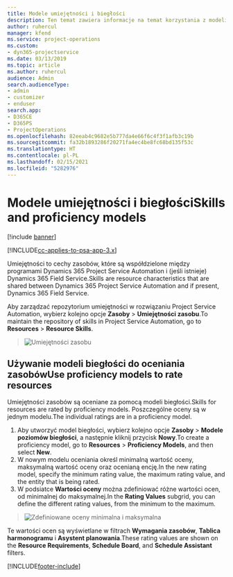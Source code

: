 ```yaml
---
title: Modele umiejętności i biegłości
description: Ten temat zawiera informacje na temat korzystania z modeli umiejętności i biegłości.
author: ruhercul
manager: kfend
ms.service: project-operations
ms.custom:
- dyn365-projectservice
ms.date: 03/13/2019
ms.topic: article
ms.author: ruhercul
audience: Admin
search.audienceType:
- admin
- customizer
- enduser
search.app:
- D365CE
- D365PS
- ProjectOperations
ms.openlocfilehash: 82eeab4c9682e5b777da4e66f6c4f3f1afb3c19b
ms.sourcegitcommit: fa32b1893286f20271fa4ec4be8fc68bd135f53c
ms.translationtype: HT
ms.contentlocale: pl-PL
ms.lasthandoff: 02/15/2021
ms.locfileid: "5282976"
---
```

# <a name="skills-and-proficiency-models"></a><span data-ttu-id="49ff6-103">Modele umiejętności i biegłości</span><span class="sxs-lookup"><span data-stu-id="49ff6-103">Skills and proficiency models</span></span>

[!include [banner](../includes/psa-now-project-operations.md)]

[!INCLUDE[cc-applies-to-psa-app-3.x](../includes/cc-applies-to-psa-app-3x.md)]

<span data-ttu-id="49ff6-104">Umiejętności to cechy zasobów, które są współdzielone między programami Dynamics 365 Project Service Automation i (jeśli istnieje) Dynamics 365 Field Service.</span><span class="sxs-lookup"><span data-stu-id="49ff6-104">Skills are resource characteristics that are shared between Dynamics 365 Project Service Automation and if present, Dynamics 365 Field Service.</span></span> 

<span data-ttu-id="49ff6-105">Aby zarządzać repozytorium umiejętności w rozwiązaniu Project Service Automation, wybierz kolejno opcje **Zasoby** \> **Umiejętności zasobu**.</span><span class="sxs-lookup"><span data-stu-id="49ff6-105">To maintain the repository of skills in Project Service Automation, go to **Resources** \> **Resource Skills**.</span></span> 

> ![Umiejętności zasobu](media/Resource-Management-image84.png)

## <a name="use-proficiency-models-to-rate-resources"></a><span data-ttu-id="49ff6-107">Używanie modeli biegłości do oceniania zasobów</span><span class="sxs-lookup"><span data-stu-id="49ff6-107">Use proficiency models to rate resources</span></span>

<span data-ttu-id="49ff6-108">Umiejętności zasobów są oceniane za pomocą modeli biegłości.</span><span class="sxs-lookup"><span data-stu-id="49ff6-108">Skills for resources are rated by proficiency models.</span></span> <span data-ttu-id="49ff6-109">Poszczególne oceny są w jednym modelu.</span><span class="sxs-lookup"><span data-stu-id="49ff6-109">The individual ratings are in a proficiency model.</span></span> 

1. <span data-ttu-id="49ff6-110">Aby utworzyć model biegłości, wybierz kolejno opcje **Zasoby** \> **Modele poziomów biegłości**, a następnie kliknij przycisk **Nowy**.</span><span class="sxs-lookup"><span data-stu-id="49ff6-110">To create a proficiency model, go to **Resources** \> **Proficiency Models**, and then select **New**.</span></span>
2. <span data-ttu-id="49ff6-111">W nowym modelu oceniania określ minimalną wartość oceny, maksymalną wartość oceny oraz ocenianą encję.</span><span class="sxs-lookup"><span data-stu-id="49ff6-111">In the new rating model, specify the minimum rating value, the maximum rating value, and the entity that is being rated.</span></span>
3. <span data-ttu-id="49ff6-112">W podsiatce **Wartości oceny** można zdefiniować różne wartości ocen, od minimalnej do maksymalnej.</span><span class="sxs-lookup"><span data-stu-id="49ff6-112">In the **Rating Values** subgrid, you can define the different rating values, from the minimum to the maximum.</span></span>

> ![Zdefiniowane oceny minimalna i maksymalna](media/Resource-Management-image85.png)

<span data-ttu-id="49ff6-114">Te wartości ocen są wyświetlane w filtrach **Wymagania zasobów**, **Tablica harmonogramu** i **Asystent planowania**.</span><span class="sxs-lookup"><span data-stu-id="49ff6-114">These rating values are shown on the **Resource Requirements**, **Schedule Board**, and **Schedule Assistant** filters.</span></span>


[!INCLUDE[footer-include](../includes/footer-banner.md)]